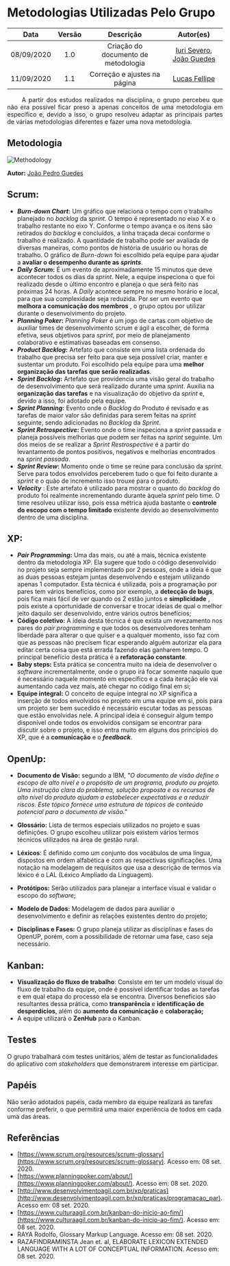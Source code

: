 # **Metodologias Utilizadas Pelo Grupo**

|    Data    | Versão |         Descrição         |           Autor(es)           |
| :--------: | :----: | :-----------------------: | :---------------------------: |
| 08/09/2020 |  1.0   | Criação do documento de metodologia |[Iuri Severo](https://github.com/iurisevero), [João Guedes](https://github.com/sudjoao) |
| 11/09/2020 |  1.1   | Correção e ajustes na página | [Lucas Fellipe](https://github.com/lucasfcm9) |

<p align="justify"> &emsp;&emsp; A partir dos estudos realizados na disciplina, o grupo percebeu que não era possível ficar preso a apenas conceitos de uma metodologia em específico e, devido a isso, o grupo resolveu adaptar as principais partes de várias metodologias diferentes e fazer uma nova metodologia. </p>

## **Metodologia**

![Methodology](https://user-images.githubusercontent.com/40740008/92948484-d3117b80-f42f-11ea-9dd0-b1d74e81ce77.png)

**Autor:** [João Pedro Guedes](https://github.com/sudjoao)

## **Scrum:**

- **<i>Burn-down Chart</i>:** Um gráfico que relaciona o tempo com o trabalho planejado no <i>backlog</i> da <i>sprint</i>. O tempo é representado no eixo X e o trabalho restante no eixo Y. Conforme o tempo avança e os itens são retirados do <i>backlog</i> e concluídos, a linha traçada decai conforme o trabalho é realizado. A quantidade de trabalho pode ser avaliada de diversas maneiras, como pontos de história de usuário ou horas de trabalho. O gráfico de <i>Burn-down</i> foi escolhido pela equipe para ajudar a **avaliar o desempenho durante as <i>sprints</i>**.
- **<i>Daily Scrum</i>:** É um evento de aproximadamente 15 minutos que deve acontecer todos os dias da <i>sprint</i>. Nele, a equipe inspeciona o que foi realizado desde o último encontro e planeja o que será feito nas próximas 24 horas. A <i>Daily</i> acontece sempre no mesmo horário e local, para que sua complexidade seja reduzida. Por ser um evento que **melhora a comunicação dos membros** , o grupo optou por utilizar durante o desenvolvimento do projeto.
- **<i>Planning Poker</i>:** <i>Planning Poker</i> é um jogo de cartas com objetivo de auxiliar times de desenvolvimento scrum e ágil a escolher, de forma efetiva, seus objetivos para <i>sprint</i>, por meio de planejamento colaborativo e estimativas baseadas em consenso.
- **<i>Product Backlog</i>:** Artefato que consiste em uma lista ordenada do trabalho que precisa ser feito para que seja possível criar, manter e sustentar um produto. Foi escolhido pela equipe para uma **melhor organização das tarefas que serão realizadas**.
- **<i>Sprint Backlog</i>:** Artefato que providencia uma visão geral do trabalho de desenvolvimento que será realizado durante uma <i>sprint</i>. Auxilia na **organização das tarefas** e na visualização do objetivo da <i>sprint</i> e, devido a isso, foi adotado pela equipe.
- **<i>Sprint Planning</i>:** Evento onde o <i>Backlog</i> do Produto é revisado e as tarefas de maior valor são definidas para serem feitas na <i>sprint</i> seguinte, sendo adicionadas no <i>Backlog</i> da <i>Sprint</i>.
- **<i>Sprint Retrospective</i>:** Evento onde o time inspeciona a <i>sprint</i> passada e planeja possíveis melhorias que podem ser feitas na <i>sprint</i> seguinte. Um dos meios de se realizar a <i>Sprint Restrospective</i> é a partir do levantamento de pontos positivos, negativos e melhorias encontrados na <i>sprint passada</i>.
- **<i>Sprint Review</i>:** Momento onde o time se reúne para conclusão da <i>sprint</i>. Serve para todos envolvidos perceberem tudo o que foi feito durante a <i>sprint</i> e o quão de incremento isso trouxe para o produto.
- **<i>Velocity</i>** : Este artefato é utilizado para mostrar o quanto do <i>backlog</i> do produto foi realmente incrementando durante àquela <i>sprint</i> pelo time. O time resolveu utilizar isso, pois essa métrica ajuda bastante o **controle do escopo com o tempo limitado** existente devido ao desenvolvimento dentro de uma disciplina.

## **XP:**

- **<i>Pair Programming</i>:** Uma das mais, ou até a mais, técnica existente dentro da metodologia XP. Ela sugere que todo o código desenvolvido no projeto seja sempre implementado por 2 pessoas, onde a ideia é que as duas pessoas estejam juntas desenvolvendo e estejam utilizando apenas 1 computador. Esta técnica é utilizada, pois a programação por pares tem vários benefícios, como por exemplo, a **detecção de bugs**, pois fica mais fácil de ver quando os 2 estão juntos e **simplicidade** , pois existe a oportunidade de conversar e trocar ideias de qual o melhor jeito daquilo ser desenvolvido, entre vários outros benefícios;
- **Código coletivo:** A ideia desta técnica é que exista um revezamento nos pares do <i>pair programming</i> e que todos os desenvolvedores tenham liberdade para alterar o que quiser e a qualquer momento, isso faz com que as pessoas não precisem ficar esperando alguém autorizar ela para editar certa coisa que está errada fazendo elas ganharem tempo. O principal benefício desta prática é a **refatoração constante**.
- **Baby steps:** Esta prática se concentra muito na ideia de desenvolver o <i>software</i> incrementalmente, onde o grupo irá focar somente naquilo que é necessário naquele momento em específico e a cada iteração ele vai aumentando cada vez mais, até chegar no código final em si;
- **Equipe integral:** O conceito de equipe integral no XP significa a inserção de todos envolvidos no projeto em uma equipe em si, pois para um projeto ser bem sucedido é necessário escutar todas as pessoas que estão envolvidas nele. A principal ideia é conseguir algum tempo disponível onde todos os envolvidos consigam se encontrar para discutir sobre o projeto, e isso entra muito em alguns dos princípios do XP, que é a **comunicação** e o **<i>feedback</i>**.

## **OpenUp:**

- **Documento de Visão:** segundo a IBM, _&quot;O documento de visão define o escopo de alto nível e o propósito de um programa, produto ou projeto. Uma instrução clara do problema, solução proposta e os recursos de alto nível do produto ajudam a estabelecer expectativas e a reduzir riscos. Este tópico fornece uma estrutura de tópicos de conteúdo potencial para o documento de visão.&quot;_

- **Glossário:** Lista de termos especiais utilizados no projeto e suas definições. O grupo escolheu utilizar pois existem vários termos técnicos utilizados na área de gestão rural.
- **Léxicos**: É definido como um conjunto dos vocábulos de uma língua, dispostos em ordem alfabética e com as respectivas significações. Uma notação na modelagem de requisitos que usa a descrição de termos via léxico é o LAL (Léxico Ampliado da Linguagem).
- **Protótipos:** Serão utilizados para planejar a interface visual e validar o escopo do <i>software</i>;
- **Modelo de Dados:** Modelagem de dados para auxiliar o desenvolvimento e definir as relações existentes dentro do projeto;
- **Disciplinas e Fases:** O grupo planeja utilizar as disciplinas e fases do OpenUP, porém, com a possibilidade de retornar uma fase, caso seja necessário.

## **Kanban:**

- **Visualização do fluxo de trabalho**: Consiste em ter um modelo visual do fluxo de trabalho da equipe, onde é possível identificar todas as tarefas e em qual etapa do processo ela se encontra. Diversos benefícios são resultantes dessa prática, como **transparência** e **identificação de desperdícios**, além do **aumento da comunicação** e **colaboração;**
- A equipe utilizará o **ZenHub** para o Kanban.

## **Testes**

O grupo trabalhará com testes unitários, além de testar as funcionalidades do aplicativo com <i>stakeholders</i> que demonstrarem interesse em participar.

## **Papéis**

Não serão adotados papéis, cada membro da equipe realizará as tarefas conforme preferir, o que permitirá uma maior experiência de todos em cada uma das áreas.

## **Referências**

- [https://www.scrum.org/resources/scrum-glossary](https://www.scrum.org/resources/scrum-glossary). Acesso em: 08 set. 2020.
- [https://www.planningpoker.com/about/](https://www.planningpoker.com/about/). Acesso em: 08 set. 2020.
- [http://www.desenvolvimentoagil.com.br/xp/praticas](http://www.desenvolvimentoagil.com.br/xp/praticas/programacao_par). Acesso em: 08 set. 2020.
- [https://www.culturaagil.com.br/kanban-do-inicio-ao-fim/](https://www.culturaagil.com.br/kanban-do-inicio-ao-fim/). Acesso em: 08 set. 2020.
- RAYA Rodolfo, Glossary Markup Language. Acesso em: 08 set. 2020.
- RAZAFINDRAMINSTA Jean et. al, ELABORATE LEXICON EXTENDED LANGUAGE WITH A LOT OF CONCEPTUAL INFORMATION. Acesso em: 08 set. 2020.